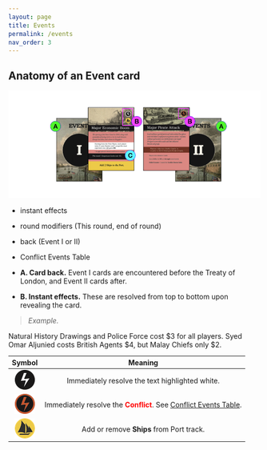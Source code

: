 ```yaml
---
layout: page
title: Events
permalink: /events
nav_order: 3
---
```


## Anatomy of an Event card

![Event cards](/img/events_anatomy.jpg)

- instant effects
- round modifiers (This round, end of round)
- back (Event I or II)
- Conflict Events Table

- **A. Card back.** Event I cards are encountered before the Treaty of London, and Event II cards after.
- **B. Instant effects.** These are resolved from top to bottom upon revealing the card.
> *Example.* 

Natural History Drawings and Police Force cost $3 for all players. Syed Omar Aljunied costs British Agents $4, but Malay Chiefs only $2.


| Symbol | Meaning |
| :---: | :---: |
| ![Instant](/img/icons/immediate_event.png) | Immediately resolve the text highlighted white. |
| ![Conflict](/img/icons/conflict_event.png) | Immediately resolve the <span style="color:red"><strong>Conflict</strong></span>. See [Conflict Events Table](/1819rulebook/conflict-events-table). |
| ![Ship](/img/icons/add_ship.png) | Add or remove **Ships** from Port track. |